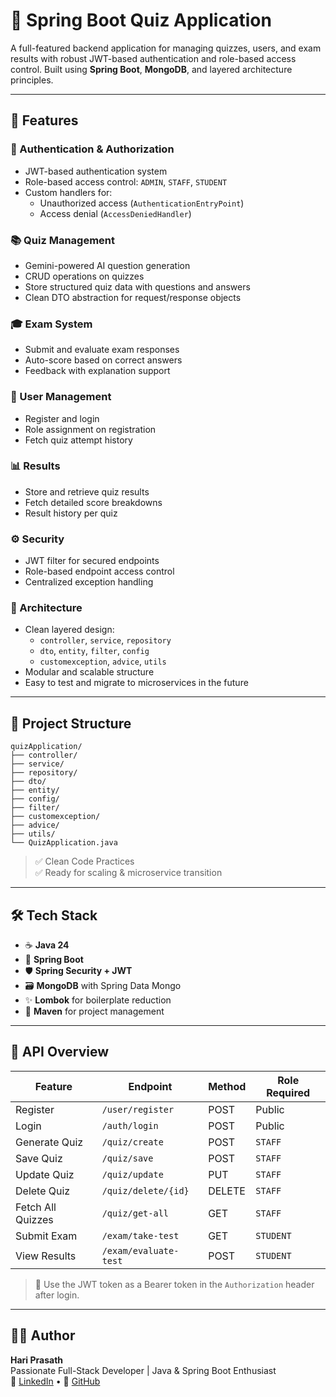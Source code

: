 # 🧠 Spring Boot Quiz Application

A full-featured backend application for managing quizzes, users, and exam results with robust JWT-based authentication and role-based access control. Built using **Spring Boot**, **MongoDB**, and layered architecture principles.

---

## 🚀 Features

### 🔐 Authentication & Authorization
- JWT-based authentication system
- Role-based access control: `ADMIN`, `STAFF`, `STUDENT`
- Custom handlers for:
  - Unauthorized access (`AuthenticationEntryPoint`)
  - Access denial (`AccessDeniedHandler`)

### 📚 Quiz Management
- Gemini-powered AI question generation
- CRUD operations on quizzes
- Store structured quiz data with questions and answers
- Clean DTO abstraction for request/response objects

### 🎓 Exam System
- Submit and evaluate exam responses
- Auto-score based on correct answers
- Feedback with explanation support

### 👤 User Management
- Register and login
- Role assignment on registration
- Fetch quiz attempt history

### 📊 Results
- Store and retrieve quiz results
- Fetch detailed score breakdowns
- Result history per quiz

### ⚙️ Security
- JWT filter for secured endpoints
- Role-based endpoint access control
- Centralized exception handling

### 🧱 Architecture
- Clean layered design:
  - `controller`, `service`, `repository`
  - `dto`, `entity`, `filter`, `config`
  - `customexception`, `advice`, `utils`
- Modular and scalable structure
- Easy to test and migrate to microservices in the future

---

## 📁 Project Structure

```
quizApplication/
├── controller/
├── service/
├── repository/
├── dto/
├── entity/
├── config/
├── filter/
├── customexception/
├── advice/
├── utils/
└── QuizApplication.java
```

> ✅ Clean Code Practices  
> ✅ Ready for scaling & microservice transition

---

## 🛠️ Tech Stack

- ☕ **Java 24**
- 🧪 **Spring Boot**
- 🛡️ **Spring Security + JWT**
- 🗃️ **MongoDB** with Spring Data Mongo
- ✨ **Lombok** for boilerplate reduction
- 🧰 **Maven** for project management

---

## 🧪 API Overview

| Feature           | Endpoint                         | Method | Role Required |
| ----------------- | -------------------------------- | ------ | ------------- |
| Register          | `/user/register`                 | POST   | Public        |
| Login             | `/auth/login`                    | POST   | Public        |
| Generate Quiz       | `/quiz/create`                   | POST   | `STAFF`       |
| Save Quiz       | `/quiz/save`                   | POST   | `STAFF`       |
| Update Quiz       | `/quiz/update`                   | PUT    | `STAFF`       |
| Delete Quiz       | `/quiz/delete/{id}`              | DELETE | `STAFF`       |
| Fetch All Quizzes | `/quiz/get-all`                  | GET    | `STAFF`       |
| Submit Exam       | `/exam/take-test`                   | GET | `STUDENT`     |
| View Results      | `/exam/evaluate-test`                  | POST| `STUDENT`     |


> 🔐 Use the JWT token as a Bearer token in the `Authorization` header after login.

---

## 🧑‍💻 Author

**Hari Prasath**  
Passionate Full-Stack Developer | Java & Spring Boot Enthusiast  
🔗 [LinkedIn](https://www.linkedin.com/in/hari-prasath-k) • 📂 [GitHub](https://github.com/Hari-prasath-03)
